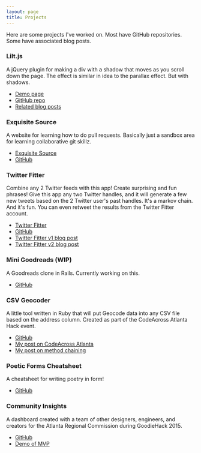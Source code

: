 ```yaml
---
layout: page
title: Projects
---
```


Here are some projects I've worked on. Most have GitHub repositories. Some have associated blog posts.

### Lilt.js

A jQuery plugin for making a div with a shadow that moves as you scroll down the page. The effect is similar in idea to the parallax effect. But with shadows.

  * [Demo page](/lilt/)
  * [GitHub repo](https://github.com/jimmylorunning/lilt.js)
  * [Related blog posts](/tag/Lilt/)

### Exquisite Source

A website for learning how to do pull requests. Basically just a sandbox area for learning collaborative git skillz.

  * [Exquisite Source](https://still-sands-5922.herokuapp.com/about.php)
  * [GitHub](https://github.com/jimmylorunning/exquisite-source)

### Twitter Fitter

Combine any 2 Twitter feeds with this app! Create surprising and fun phrases! Give this app any two Twitter handles, and it will generate a few new tweets based on the 2 Twitter user's past handles. It's a markov chain. And it's fun. You can even retweet the results from the Twitter Fitter account.

  * [Twitter Fitter](https://secret-brushlands-4139.herokuapp.com/)
  * [GitHub](https://github.com/jimmylorunning/twitter-fitter)
  * [Twitter Fitter v1 blog post](/2015/01/12/week-3-round-up-twitter-fitter/)
  * [Twitter Fitter v2 blog post](/2015/02/13/twitter-fitter-v2/)

### Mini Goodreads (WIP)

A Goodreads clone in Rails. Currently working on this.

  * [GitHub](https://github.com/jimmylorunning/minigr)

### CSV Geocoder

A little tool written in Ruby that will put Geocode data into any CSV file based on the address column. Created as part of the CodeAcross Atlanta Hack event.

  * [GitHub](https://github.com/codeforatlanta/csv_geocoder)
  * [My post on CodeAcross Atlanta](/2015/02/24/codeacross-atlanta-revitalizing-south-downtown/)
  * [My post on method chaining](/2015/02/25/method-chaining-to-the-madness/)

### Poetic Forms Cheatsheet

A cheatsheet for writing poetry in form!

  * [GitHub](https://github.com/jimmylorunning/poetic_forms_cheatsheet)

### Community Insights

A dashboard created with a team of other designers, engineers, and creators for the Atlanta Regional Commission during GoodieHack 2015. 

  * [GitHub](https://github.com/jimmylorunning/arc-dashboard)
  * [Demo of MVP](https://still-eyrie-9092.herokuapp.com/)

